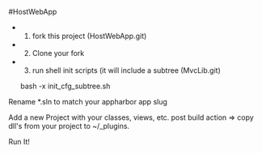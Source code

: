 #HostWebApp

* 1) fork this project (HostWebApp.git)
* 2) Clone your fork
* 3) run shell init scripts (it will include a subtree (MvcLib.git)
    
	bash -x init_cfg_subtree.sh

Rename *.sln to match your appharbor app slug

Add a new Project with your classes, views, etc.
post build action => copy dll's from your project to ~/_plugins.

Run It!
